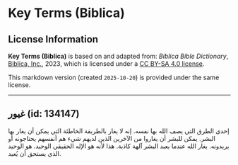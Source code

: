 # Key Terms (Biblica)

## License Information

**Key Terms (Biblica)** is based on and adapted from: _Biblica Bible Dictionary_, [Biblica, Inc.](https://www.biblica.com/), 2023, which is licensed under a [CC BY-SA 4.0 license](https://creativecommons.org/licenses/by-sa/4.0/legalcode.en).

This markdown version (created `2025-10-20`) is provided under the same license.



--------------------------------

## غيور (id: 134147)

إحدى الطرق التي يصف الله بها نفسه. إنه لا يغار بالطريقة الخاطئة التي يمكن أن يغار بها البشر. يمكن للبشر أن يغاروا من الآخرين الذين لديهم شيء هم أنفسهم يحتاجونه أو يريدونه. يغار الله عندما يعبد البشر آلهة كاذبة. هذا لأنه هو الإله الحقيقي الوحيد. هو الوحيد الذي يستحق أن يُعبد.


